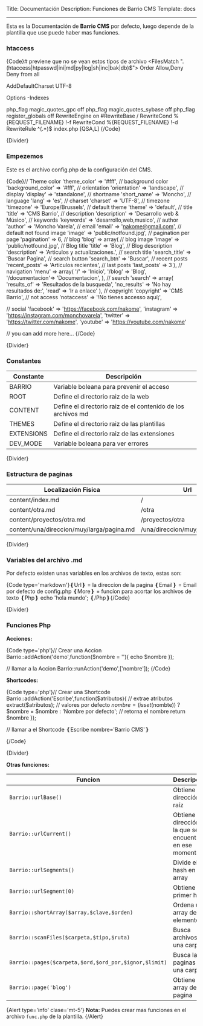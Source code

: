 Title: Documentación
Description: Funciones de Barrio CMS
Template: docs

----

Esta es la Documentación de **Barrio CMS** por defecto, luego depende de la plantilla que use puede haber mas funciones.


### htaccess

{Code}# previene que no se vean estos tipos de archivo 
<FilesMatch "\.(htaccess|htpasswd|ini|md|py|log|sh|inc|bak|db)$">
Order Allow,Deny
Deny from all
</FilesMatch>

AddDefaultCharset UTF-8

Options -Indexes

<IfModule mod_php5.c>
    php_flag magic_quotes_gpc                 off
    php_flag magic_quotes_sybase              off
    php_flag register_globals                 off
</IfModule>

<IfModule mod_rewrite.c>
    RewriteEngine on
    #RewriteBase  /
    RewriteCond %{REQUEST_FILENAME} !-f
    RewriteCond %{REQUEST_FILENAME} !-d
    RewriteRule ^(.*)$ index.php [QSA,L]
</IfModule>
{/Code}


{Divider}

### Empezemos

Este es el archivo config.php de la configuración del CMS.

{Code}// Theme color
'theme_color' => '#fff',
// background color
'background_color' => '#fff',
// orientation
'orientation' => 'landscape',
// display
'display' => 'standalone',
// shortname
'short_name' => 'Moncho',
// language
'lang' => 'es',
// charset
'charset' => 'UTF-8',
// timezone
'timezone' => 'Europe/Brussels',
// default theme
'theme' => 'default',
// title 
'title' => 'CMS Barrio',
// description
'description' => 'Desarrollo web & Músico',
// keywords
'keywords' => 'desarrollo,web,musico',
// author
'author' => 'Moncho Varela',
// email
'email' => 'nakome@gmail.com',
// default not found image
'image' => 'public/notfound.jpg',
// pagination per page
'pagination' => 6,
// blog
'blog' => array(
    // blog image
    'image' => 'public/notfound.jpg',
    // Blog title
    'title' => 'Blog',
     // Blog description
    'description' => 'Articulos y actualizaciones.',
    // search title
    'search_title' => 'Buscar Pagina',
    // search button
    'search_btn' => 'Buscar',
    // recent posts
    'recent_posts' => 'Articulos recientes',
    // last posts 
    'last_posts' => 3
),
// navigation
'menu' => array(
    '/'             => 'Inicio',
    '/blog'         => 'Blog',
    '/documentacion'=> 'Documentacion',
),
// search
'search' =>  array(
    'results_of' => 'Resultados de la busqueda',
    'no_results' => 'No hay resultados de:',
    'read'       => 'Ir a enlace'
),
// copyright
'copyright' => 'CMS Barrio',
// not access
'notaccess' => '!No tienes accesso aquí¡',

// social
'facebook' => 'https://facebook.com/nakome',
'instagram' => 'https://instagram.com/monchovarela',
'twitter' => 'https://twitter.com/nakome',
'youtube' => 'https://youtube.com/nakome'

// you can add more here...
{/Code}


{Divider}


### Constantes




|       Constante    |   Descripción   |
|         ---        |      ---        |
| BARRIO 			| Variable boleana para prevenir el acceso |
| ROOT 				| Define el directorio raiz de la web |
| CONTENT 			| Define el directorio raiz de el contenido de los archivos md |
| THEMES 			| Define el directorio raiz de las plantillas |
| EXTENSIONS 		| Define el directorio raiz de las extensiones |
| DEV_MODE 			| Variable boleana para ver errores |




{Divider}




### Estructura de paginas



|       Localización  Fisica    |   Url |
|               ---             |   --- |
|  content/index.md             | /     |
|  content/otra.md              | /otra |
|  content/proyectos/otra.md    | /proyectos/otra |
|  content/una/direccion/muy/larga/pagina.md    | /una/direccion/muy/larga/pagina |



{Divider}



### Variables del archivo .md

Por defecto existen unas variables en los archivos de texto, estas son:

{Code type='markdown'}&#10100;Url&#10101; = la direccíon de la pagina
&#10100;Email&#10101; = Email por defecto de config.php
&#10100;More&#10101; = funcíon para acortar los archivos de texto
&#10100;Php&#10101; echo 'hola mundo'; &#10100;/Php&#10101;{/Code}


{Divider}


### Funciones Php


**Acciones:**

{Code type='php'}// Crear una Accion
Barrio::addAction('demo',function($nombre = ''){
    echo $nombre
});

// llamar a la Accion
Barrio::runAction('demo',['nombre']);
{/Code}


**Shortcodes:**

{Code type='php'}// Crear una Shortcode
Barrio::addAction('Escribe',function($atributos){
    // extrae atributos
    extract($atributos);
    // valores por defecto
    $nombre = (isset($nombte)) ? $nombre = $nombre : 'Nombre por defecto';
    // retorna el nombre
    return $nombre
});

// llamar a el Shortcode
&#10100;Escribe nombre='Barrio CMS'&#10101;

{/Code}


{Divider}



**Otras funciones:**


|       Funcion    |   Descripción   |
|         ---      |      ---        |
| `Barrio::urlBase()`     |  Obtiene la dirección raíz   |
| `Barrio::urlCurrent()`  |  Obtiene la dirección en la que se encuentra en ese momento   |
| `Barrio::urlSegments()` |  Divide el hash en un array   |
| `Barrio::urlSegment(0)` |  Obtiene el primer hash       |
| `Barrio::shortArray($array,$clave,$orden)`  |  Ordena un array de elementos |
| `Barrio::scanFiles($carpeta,$tipo,$ruta)`   |  Busca archivos en una carpeta |
| `Barrio::pages($carpeta,$ord,$ord_por,$ignor,$limit)` | Busca las paginas en una carpeta |
| `Barrio::page('blog')` |  Obtiene el array de la pagina |


{Alert type='info' clase='mt-5'}
**Nota:** Puedes crear mas funciones en el archivo `func.php` de la plantilla.
{/Alert}
